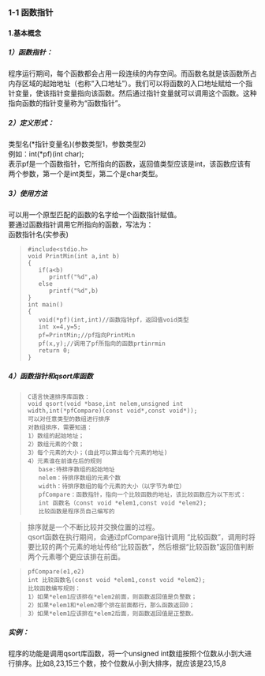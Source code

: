 ### 1-1 函数指针
#### 1.基本概念
##### 1）函数指针：  
程序运行期间，每个函数都会占用一段连续的内存空间。而函数名就是该函数所占内存区域的起始地址（也称“入口地址”）。我们可以将函数的入口地址赋给一个指针变量，使该指针变量指向该函数。然后通过指针变量就可以调用这个函数。这种指向函数的指针变量称为“函数指针”。
##### 2）定义形式：  
  类型名(*指针变量名)(参数类型1，参数类型2)  
  例如：int(*pf)(int char);  
  表示pf是一个函数指针，它所指向的函数，返回值类型应该是int，该函数应该有两个参数，第一个是int类型，第二个是char类型。  
##### 3）使用方法  
可以用一个原型匹配的函数的名字给一个函数指针赋值。  
要通过函数指针调用它所指向的函数，写法为：  
     函数指针名(实参表)  
>     #include<stdio.h>
>     void PrintMin(int a,int b)
>     {
>        if(a<b)
>           printf("%d",a)
>        else
>           printf("%d",b)
>     }
>     int main()
>     {
>        void(*pf)(int,int)//函数指针pf，返回值void类型
>        int x=4,y=5;
>        pf=PrintMin;//pf指向PrintMin
>        pf(x,y);//调用了pf所指向的函数prtinrmin
>        return 0;
>     }
##### 4）函数指针和qsort库函数
>     C语言快速排序库函数：   
>     void qsort(void *base,int nelem,unsigned int width,int(*pfCompare)(const void*,const void*));
>     可以对任意类型的数组进行排序
>     对数组排序，需要知道：
>     1）数组的起始地址；
>     2）数组元素的个数；
>     3）每个元素的大小；(由此可以算出每个元素的地址)
>     4）元素谁在前谁在后的规则
>        base:待排序数组的起始地址
>        nelem：待排序数组的元素个数
>        width：待排序数组的每个元素的大小（以字节为单位）
>        pfCompare：函数指针，指向一个比较函数的地址，该比较函数应为以下形式：
>        int 函数名（const void *elem1,const void *elem2);
>        比较函数是程序员自己编写的

> 排序就是一个不断比较并交换位置的过程。  
> qsort函数在执行期间，会通过pfCompare指针调用 “比较函数”，调用时将要比较的两个元素的地址传给“比较函数”，然后根据“比较函数”返回值判断两个元素哪个更应该排在前面。

>     pfCompare(e1,e2)
>     int 比较函数名(const void *elem1,const void *elem2);
>     比较函数编写规则：
>     1）如果*elem1应该排在*elem2前面，则函数返回值是负整数；
>     2）如果*elem1和*elem2哪个排在前面都行，那么函数返回0；
>     3）如果*elem1应该排在*elem2后面，则函数返回值是正整数。

##### 实例：  
程序的功能是调用qsort库函数，将一个unsigned int数组按照个位数从小到大进行排序。比如8,23,15三个数，按个位数从小到大排序，就应该是23,15,8
